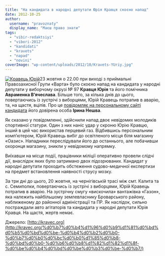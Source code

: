```yaml
---
title: "На кандидата в народні депутати Юрія Кравця скоєно напад"
date: 2012-10-25
author: 
  username: "pravoznaty"
  display_name: "Маєш право знати"
tags: 
  - "vibir-redaktsiyi"
  - "vibori-2012"
  - "kandidati"
  - "kravets"
  - "napad"
  - "novini"
coverImage: "wp-content/uploads/2012/10/Kravets-YUriy.jpg"
---
```


[![](https://mpz.brovary.org/wp-content/uploads/2012/10/Kravets-YUriy.jpg "Кравець Юрій")](https://mpz.brovary.org/wp-content/uploads/2012/10/Kravets-YUriy.jpg)23 жовтня о 22.00 при виході з приймальні Правозахисної Групи «Варта» було скоєно напад на кандидата у народні депутати у виборчому окрузі № 97 **Кравця Юрія** та його помічника **Авраменка В’ячеслава**. Більше того, за кілька днів до цього, повертаючись із зустрічі з виборцями, Юрій Кравець потрапив в аварію, та, на щастя, вцілів. Про це [повідомляє на персональному сайті кандидата](http://kravec.org/%d0%b7%d0%b4%d1%96%d0%b9%d1%81%d0%bd%d0%b5%d0%bd%d0%be-%d0%b4%d0%b2%d0%b0-%d0%b7%d0%b0%d0%bc%d0%b0%d1%85%d0%b8-%d0%bd%d0%b0-%d0%b6%d0%b8%d1%82%d1%82%d1%8f-%d0%be%d0%b4%d0%bd%d0%be%d0%b3%d0%be-%d0%b7/) його довірена особа **Ірина Нешва**.

Як сказано у повідомленні, здійснили напад двоє невідомих молодиків спортивної статури. Один з них наніс удар у скроню Юрію Кравцю, інший в цей час використав перцевий газ. Відбившись персональним комп’ютером, Юрій Кравець вибіг до освітленого місця біля магазину «Оазис». Нападники переслідували його до останнього, але побачивши охоронця магазину, зникли у невідомому напрямку.

Виїхавши на місце події, працівники міліції оперативно провели слідчі дії, внаслідок яких було затримано двох підозрюваних. Кандидат у народні депутати проходить обстеження судово-медичної експертизи на предмет встановлення наявності струсу мозку.

За три дні до цього, 20 жовтня, на чернігівській трасі між смт. Калита та с. Семиполки, повертаючись із зустрічі з виборцями, Юрій Кравець потрапив в аварію. На зустрічну смугу «вискочила» вантажівка «Газон», яка належить найбільшому землевласнику Броварського району, наближеному до районної адміністрації та ПР. Як наслідок, сильно постраждали авто агітаторів та кандидата у народні депутати Юрія Кравця. На щастя, жертв немає.

Джерело: [http://kravec.org](http://kravec.org/%d0%b7%d0%b4%d1%96%d0%b9%d1%81%d0%bd%d0%b5%d0%bd%d0%be-%d0%b4%d0%b2%d0%b0-%d0%b7%d0%b0%d0%bc%d0%b0%d1%85%d0%b8-%d0%bd%d0%b0-%d0%b6%d0%b8%d1%82%d1%82%d1%8f-%d0%be%d0%b4%d0%bd%d0%be%d0%b3%d0%be-%d0%b7/)
